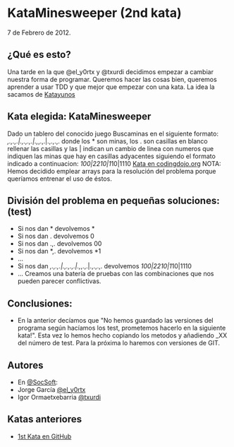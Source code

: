 KataMinesweeper (2nd kata)
==========================
7 de Febrero de 2012.


## ¿Qué es esto?
Una tarde en la que @el_y0rtx y @txurdi decidimos empezar a cambiar nuestra forma de programar. Queremos hacer las cosas bien, 
queremos aprender a usar TDD y que mejor que empezar con una kata. La idea la sacamos de [Katayunos](http://katayunos.com/)

## Kata elegida: KataMinesweeper
Dado un tablero del conocido juego Buscaminas en el siguiente formato: *,.,.,.|.,.,.,.|.,*,.,.|.,.,.,. donde los * son minas, 
los . son casillas en blanco rellenar las casillas y las | indican un cambio de linea con numeros que indiquen las minas que 
hay en casillas adyacentes siguiendo el formato indicado a continuacion: *100|2210|1*10|1110
[Kata en codingdojo.org](http://codingdojo.org/cgi-bin/wiki.pl?KataMinesweeper)
NOTA: Hemos decidido emplear arrays para la resolución del problema porque queríamos entrenar el uso de éstos.

## División del problema en pequeñas soluciones: (test)
- Si nos dan * devolvemos *
- Si nos dan . devolvemos 0
- Si nos dan .,. devolvemos 00
- Si nos dan *,. devolvemos *1
- ...
- Si nos dan *,.,.,.|.,.,.,.|.,*,.,.|.,.,.,. devolvemos *100|2210|1*10|1110
- ...
Creamos una batería de pruebas con las combinaciones que nos pueden parecer conflictivas.

## Conclusiones:
- En la anterior decíamos que "No hemos guardado las versiones del programa según hacíamos los test, prometemos hacerlo en la siguiente kata!". Esta vez lo hemos hecho copiando los metodos y añadiendo _XX del número de test. Para la próxima lo haremos con versiones de GIT.


## Autores
- En [@SocSoft](http://twitter.com/SocSoft):
- Jorge García [@el_y0rtx](http://twitter.com/el_y0rtx)
- Igor Ormaetxebarria [@txurdi](http://twitter.com/txurdi)


## Katas anteriores
- [1st Kata en GitHub](https://github.com/txurdi/KataRomanNumeralsPHP)
